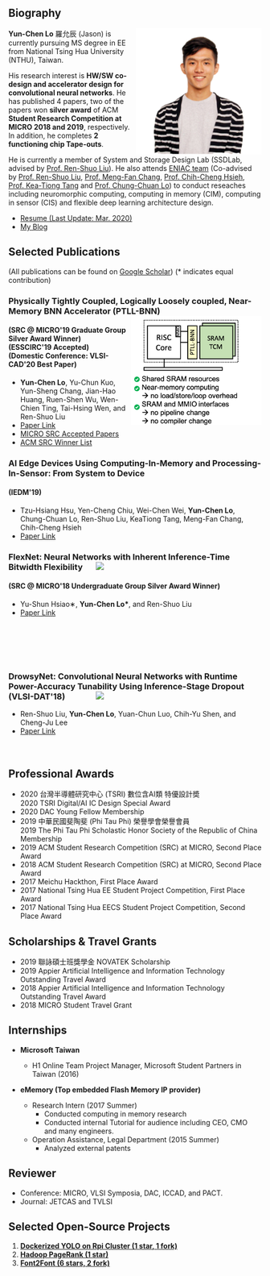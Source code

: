 ## Biography
<img align="right" src="./pics/homepage_pic.png" alt="Jason"
	title="Profile photo" width="250" /> 
**Yun-Chen Lo** 羅允辰 (Jason) is currently pursuing MS degree in EE from National Tsing Hua University (NTHU), Taiwan. 

His research interest is **HW/SW co-design and accelerator design for convolutional neural networks**.  He has published 4 papers, two of the papers won **silver award** of ACM **Student Research Competition at MICRO 2018 and 2019**, respectively. In addition, he completes **2 functioning chip Tape-outs**.

He is currently a member of System and Storage Design Lab (SSDLab, advised by [Prof. Ren-Shuo Liu](https://www.ee.nthu.edu.tw/renshuo/)). He also attends [ENIAC team](https://eniac.ee.nthu.edu.tw/index.html) (Co-advised by [Prof. Ren-Shuo Liu](https://scholar.google.com/citations?hl=en&user=KEshqdcAAAAJ), [Prof. Meng-Fan Chang](https://scholar.google.com.tw/citations?user=7rcOEiIAAAAJ&hl=zh-TW), [Prof. Chih-Cheng Hsieh](https://scholar.google.com.tw/citations?user=eBnwkkQAAAAJ&hl=zh-TW), [Prof. Kea-Tiong Tang](https://scholar.google.com/citations?user=DiSis28AAAAJ&hl=en) and [Prof. Chung-Chuan Lo](https://scholar.google.com/citations?user=zULxPHYAAAAJ&hl=zh-TW)) to conduct reseaches including neuromorphic computing, computing in memory (CIM), computing in sensor (CIS) and flexible deep learning architecture design.

- [Resume (Last Update: Mar. 2020)](https://drive.google.com/file/d/1QGFCl5tX7kb_BmRS08KPIeKVAKxrQaK9/view?usp=sharing)
- [My Blog](./Blog/blog.html)

## Selected Publications 
(All publications can be found on [Google Scholar](https://scholar.google.com/citations?user=DfbwFFgAAAAJ&hl=zh-TW))
(* indicates equal contribution)



### **Physically Tightly Coupled, Logically Loosely coupled, Near-Memory BNN Accelerator (PTLL-BNN)** <img align="right" src="./pics/ptll-overview.png" width="260"> 
#### (SRC @ MICRO'19 Graduate Group Silver Award Winner) <br/> (ESSCIRC'19 Accepted) <br/> (Domestic Conference: VLSI-CAD'20 Best Paper)



- __Yun-Chen Lo__, Yu-Chun Kuo, Yun-Sheng Chang, Jian-Hao Huang, Ruen-Shen Wu, Wen-Chien Ting, Tai-Hsing Wen, and Ren-Shuo Liu
- [Paper Link](https://ieeexplore.ieee.org/abstract/document/8902909)
- [MICRO SRC Accepted Papers](https://www.microarch.org/micro52/program/src.html)
- [ACM SRC Winner List](https://src.acm.org/winners/2020)

 
### **AI Edge Devices Using Computing-In-Memory and Processing-In-Sensor: From System to Device**
#### (IEDM'19)
- Tzu-Hsiang Hsu, Yen-Cheng Chiu, Wei-Chen Wei, __Yun-Chen Lo__, Chung-Chuan Lo, Ren-Shuo Liu, KeaTiong Tang, Meng-Fan Chang, Chih-Cheng Hsieh
- [Paper Link](https://ieeexplore.ieee.org/abstract/document/8993452)

### **FlexNet: Neural Networks with Inherent Inference-Time Bitwidth Flexibility** <img align="right" src="https://i.imgur.com/Qm2Sbly.png" width="330"> 
#### (SRC @ MICRO'18 Undergraduate Group Silver Award Winner)

- Yu-Shun Hsiao∗, __Yun-Chen Lo*__, and Ren-Shuo Liu 
- [Paper Link](https://www.microarch.org/micro51/SRC/posters/25_hsiao.pdf) <br/> <br/> <br/> <br/> <br/> <br/>

### **DrowsyNet: Convolutional Neural Networks with Runtime Power-Accuracy Tunability Using Inference-Stage Dropout** <img align="right" src="https://i.imgur.com/n2Qj4X3.png" width="330"> <br/>(VLSI-DAT'18)
- Ren-Shuo Liu, __Yun-Chen Lo__, Yuan-Chun Luo, Chih-Yu Shen, and Cheng-Ju Lee
- [Paper Link](https://ieeexplore.ieee.org/document/8373242/)  <br/> <br/> <br/>
   
    
  
## Professional Awards
- 2020 台灣半導體研究中心 (TSRI) 數位含AI類 特優設計奬 <br/>2020 TSRI Digital/AI IC Design Special Award
- 2020 DAC Young Fellow Membership
- 2019 中華民國斐陶斐 (Phi Tau Phi) 榮譽學會榮譽會員 <br/> 2019 The Phi Tau Phi Scholastic Honor Society of the Republic of China Membership
- 2019 ACM Student Research Competition (SRC) at MICRO, Second Place Award
- 2018 ACM Student Research Competition (SRC) at MICRO, Second Place Award
- 2017 Meichu Hackthon, First Place Award
- 2017 National Tsing Hua EE Student Project Competition, First Place Award
- 2017 National Tsing Hua EECS Student Project Competition, Second Place Award

## Scholarships & Travel Grants
- 2019 聯詠碩士班獎學金 NOVATEK Scholarship
- 2019 Appier Artificial Intelligence and Information Technology Outstanding Travel Award
- 2018 Appier Artificial Intelligence and Information Technology Outstanding Travel Award
- 2018 MICRO Student Travel Grant

## Internships
- **Microsoft Taiwan**
    - H1 Online Team Project Manager, Microsoft Student Partners in Taiwan (2016)

- **eMemory (Top embedded Flash Memory IP provider)**
    - Research Intern (2017 Summer)
        - Conducted computing in memory research 
        - Conducted internal Tutorial for audience including CEO, CMO and many engineers.
    - Operation Assistance, Legal Department (2015 Summer)
        - Analyzed external patents

## Reviewer
- 	Conference: MICRO, VLSI Symposia, DAC, ICCAD, and PACT.
- 	Journal: JETCAS and TVLSI


## Selected Open-Source Projects
1. [**Dockerized YOLO on Rpi Cluster (1 star, 1 fork)**]((https://github.com/jasonlo0509/Dockerized-YOLO-on-Rpi-Cluster))
2. [**Hadoop PageRank (1 star)**](https://github.com/jasonlo0509/Hadoop_PageRank)
3. [**Font2Font (6 stars, 2 fork)**](https://github.com/jasonlo0509/Font2Font)

